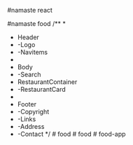 #namaste react

#namaste food 
/**
 * 
 * Header
 * -Logo
 * -Navitems
 * 
 * Body
 * -Search
 * RestaurantContainer
 * -RestaurantCard
 * 
 * Footer
 * -Copyright
 * -Links
 * -Address
 * -Contact
 */
#   f o o d  
 #   f o o d  
 #   f o o d - a p p  
 